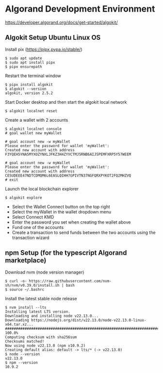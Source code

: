 # Algorand Development Environment
https://developer.algorand.org/docs/get-started/algokit/

## Algokit Setup Ubuntu Linux OS
Install pix (https://pipx.pypa.io/stable/)
```
$ sudo apt update
$ sudo apt install pipx
$ pipx ensurepath
```
Restart the terminal window
```
$ pipx install algokit
$ algokit --version
algokit, version 2.5.2
```
Start Docker desktop and then start the algokit local network
```
$ algokit localnet reset
```

Create a wallet with 2 accounts
```
$ algokit localnet console
# goal wallet new myWallet

# goal account new -w myWallet
Please enter the password for wallet 'myWallet': 
Created new account with address F3YQEH5YNA5MYXOZYNXLJFKZ3H4ZYVCTMJSRNB6AIJSPEMFXRP5Y57WEEM

# goal account new -w myWallet
Please enter the password for wallet 'myWallet': 
Created new account with address CESUDEEE47NDTCDMQM6L6EASLQIHH7GPIVTN37NGFQRXPYKOT2FQ2MHZVQ
# exit
```

Launch the local blockchain explorer
```
$ algokit explore
```
- Select the Wallet Connect button on the top right
- Select the myWallet in the wallet dropdown menu
- Select Connect KMD
- Enter the password you set when creating the wallet above
- Fund one of the accounts
- Create a transaction to send funds between the two accounts using the transaction wizard


## npm Setup (for the typescript Algorand marketplace)
Download nvm (node version manager)
```
$ curl -o- https://raw.githubusercontent.com/nvm-sh/nvm/v0.39.0/install.sh | bash
$ source ~/.bashrc
```

Install the latest stable node release
```
$ nvm install --lts
Installing latest LTS version.
Downloading and installing node v22.13.0...
Downloading https://nodejs.org/dist/v22.13.0/node-v22.13.0-linux-x64.tar.xz...
################################################################################################## 100.0%
Computing checksum with sha256sum
Checksums matched!
Now using node v22.13.0 (npm v10.9.2)
Creating default alias: default -> lts/* (-> v22.13.0)
$ node --version
v22.13.0
$ npm --version
10.9.2
```
